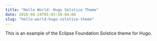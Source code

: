 ```yaml
---
title: "Hello World: Hugo Solstice Theme"
date: 2018-04-24T05:03:58-04:00
slug: "hello-world-hugo-solstice-theme"
---
```


This is an example of the Eclipse Foundation Solstice theme for Hugo.

